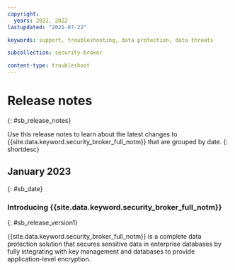 ```yaml
---
copyright:
  years: 2022, 2022
lastupdated: "2021-07-22"

keywords: support, troubleshooting, data protection, data threats

subcollection: security-broker

content-type: troubleshoot
---
```


# Release notes
{: #sb_release_notes}

Use this release notes to learn about the latest changes to {{site.data.keyword.security_broker_full_notm}} that are grouped by date.
{: shortdesc}

## January 2023
{: #sb_date}

### Introducing {{site.data.keyword.security_broker_full_notm}}
{: #sb_release_version1}

{{site.data.keyword.security_broker_full_notm}} is a complete data protection solution
that secures sensitive data in enterprise databases by fully integrating
with key management and databases to provide application-level
encryption.
